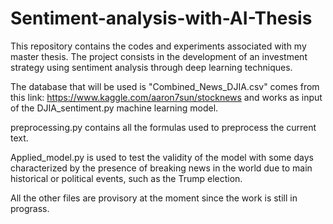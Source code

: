 # Sentiment-analysis-with-AI-Thesis
This repository contains the codes and experiments associated with my master thesis. The project consists in the development of an investment strategy using sentiment analysis through deep learning techniques.

The database that will be used is "Combined_News_DJIA.csv" comes from this link: https://www.kaggle.com/aaron7sun/stocknews and works as input of the DJIA_sentiment.py machine learning model.

preprocessing.py contains all the formulas used to preprocess the current text.

Applied_model.py is used to test the validity of the model with some days characterized by the presence of breaking news in the world due to main historical or political events, such as the Trump election.

All the other files are provisory at the moment since the work is still in prograss.
